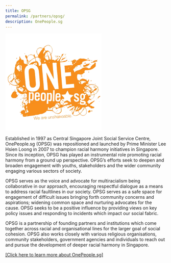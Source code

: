 ```yaml
---
title: OPSG
permalink: /partners/opsg/
description: OnePeople.sg
---
```

<img src="/images/Partner's%20Logo/onepeoplesg-logo.png" style="width:60%">

Established in 1997 as Central Singapore Joint Social Service Centre, OnePeople.sg (OPSG) was repositioned and launched by Prime Minister Lee Hsien Loong in 2007 to champion racial harmony initiatives in Singapore. Since its inception, OPSG has played an instrumental role promoting racial harmony from a ground up perspective. OPSG’s efforts seek to deepen and broaden engagement with youths, stakeholders and the wider community engaging various sectors of society.

OPSG serves as the voice and advocate for multiracialism being collaborative in our approach, encouraging respectful dialogue as a means to address racial faultlines in our society. OPSG serves as a safe space for engagement of difficult issues bringing forth community concerns and aspirations; widening common space and nurturing advocates for the cause. OPSG seeks to be a positive influence by providing views on key policy issues and responding to incidents which impact our social fabric.

OPSG is a partnership of founding partners and institutions which come together across racial and organisational lines for the larger goal of social cohesion. OPSG also works closely with various religious organisations, community stakeholders, government agencies and individuals to reach out and pursue the development of deeper racial harmony in Singapore.

<a href="https://www.onepeople.sg/" target="_blank">[Click here to learn more about OnePeople.sg]</a>